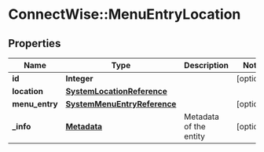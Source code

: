 # ConnectWise::MenuEntryLocation

## Properties
Name | Type | Description | Notes
------------ | ------------- | ------------- | -------------
**id** | **Integer** |  | [optional] 
**location** | [**SystemLocationReference**](SystemLocationReference.md) |  | 
**menu_entry** | [**SystemMenuEntryReference**](SystemMenuEntryReference.md) |  | [optional] 
**_info** | [**Metadata**](Metadata.md) | Metadata of the entity | [optional] 


